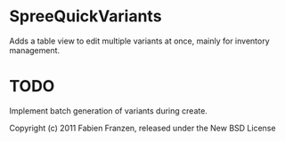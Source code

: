 SpreeQuickVariants
==================

Adds a table view to edit multiple variants at once, mainly for inventory management.

TODO
====

Implement batch generation of variants during create.

Copyright (c) 2011 Fabien Franzen, released under the New BSD License
